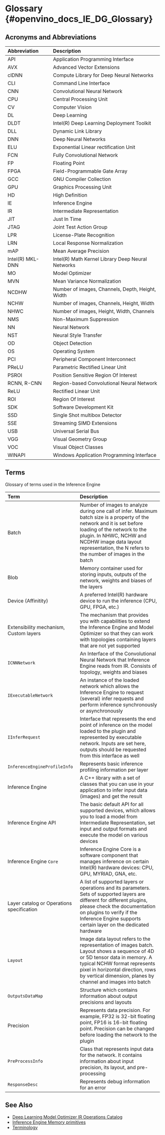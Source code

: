 Glossary {#openvino_docs_IE_DG_Glossary}
=======

## Acronyms and Abbreviations

| Abbreviation      | Description     |
| :---              | :--- |
| API               | Application Programming Interface |
| AVX               | Advanced Vector Extensions |
| clDNN             | Compute Library for Deep Neural Networks |
| CLI               | Command Line Interface |
| CNN               | Convolutional Neural Network |
| CPU               | Central Processing Unit |
| CV                | Computer Vision |
| DL                | Deep Learning |
| DLDT              | Intel(R) Deep Learning Deployment Toolkit |
| DLL               | Dynamic Link Library |
| DNN               | Deep Neural Networks |
| ELU               | Exponential Linear rectification Unit |
| FCN               | Fully Convolutional Network |
| FP                | Floating Point |
| FPGA              | Field-Programmable Gate Array |
| GCC               | GNU Compiler Collection |
| GPU               | Graphics Processing Unit |
| HD                | High Definition |
| IE                | Inference Engine |
| IR                | Intermediate Representation |
| JIT               | Just In Time |
| JTAG              | Joint Test Action Group |
| LPR               | License-Plate Recognition |
| LRN               | Local Response Normalization |
| mAP               | Mean Average Precision |
| Intel(R) MKL-DNN  | Intel(R) Math Kernel Library Deep Neural Networks |
| MO                | Model Optimizer |
| MVN               | Mean Variance Normalization |
| NCDHW             | Number of images, Channels, Depth, Height, Width |
| NCHW              | Number of images, Channels, Height, Width |
| NHWC              | Number of images, Height, Width, Channels |
| NMS               | Non-Maximum Suppression |
| NN                | Neural Network |
| NST               | Neural Style Transfer |
| OD                | Object Detection |
| OS                | Operating System |
| PCI               | Peripheral Component Interconnect |
| PReLU             | Parametric Rectified Linear Unit |
| PSROI             | Position Sensitive Region Of Interest |
| RCNN, R-CNN       | Region-based Convolutional Neural Network |
| ReLU              | Rectified Linear Unit |
| ROI               | Region Of Interest |
| SDK               | Software Development Kit |
| SSD               | Single Shot multibox Detector |
| SSE               | Streaming SIMD Extensions |
| USB               | Universal Serial Bus |
| VGG               | Visual Geometry Group |
| VOC               | Visual Object Classes |
| WINAPI            | Windows Application Programming Interface |

## Terms

Glossary of terms used in the Inference Engine


| Term                        | Description         |
| :---                        | :---                |
| Batch | Number of images to analyze during one call of infer. Maximum batch size is a property of the network and it is set before loading of the network to the plugin. In NHWC, NCHW and NCDHW image data layout representation, the N refers to the number of images in the batch |
| Blob | Memory container used for storing inputs, outputs of the network, weights and biases of the layers |
| Device (Affinitity) | A preferred Intel(R) hardware device to run the inference (CPU, GPU, FPGA, etc.) |
| Extensibility mechanism, Custom layers | The mechanism that provides you with capabilities to extend the Inference Engine and Model Optimizer so that they can work with topologies containing layers that are not yet supported |
| <code>ICNNNetwork</code> | An Interface of the Convolutional Neural Network that Inference Engine reads from IR. Consists of topology, weights and biases |
| <code>IExecutableNetwork</code> | An instance of the loaded network which allows the Inference Engine to request (several) infer requests and perform inference synchronously or asynchronously |
| <code>IInferRequest</code> | Interface that represents the end point of inference on the model loaded to the plugin and represented by executable network. Inputs are set here, outputs should be requested from this interface as well |
| <code>InferenceEngineProfileInfo</code> | Represents basic inference profiling information per layer |
| Inference Engine | A C++ library with a set of classes that you can use in your application to infer input data (images) and get the result |
| Inference Engine API | The basic default API for all supported devices, which allows you to load a model from Intermediate Representation, set input and output formats and execute the model on various devices |
| Inference Engine <code>Core<code> | Inference Engine Core is a software component that manages inference on certain Intel(R) hardware devices: CPU, GPU, MYRIAD, GNA, etc. |
| Layer catalog or Operations specification | A list of supported layers or operations and its parameters. Sets of supported layers are different for different plugins, please check the documentation on plugins to verify if the Inference Engine supports certain layer on the dedicated hardware |
| <code>Layout</code> | Image data layout refers to the representation of images batch. Layout shows a sequence of 4D or 5D tensor data in memory. A typical NCHW format represents pixel in horizontal direction, rows by vertical dimension, planes by channel and images into batch |
| <code>OutputsDataMap</code> | Structure which contains information about output precisions and layouts |
| Precision | Represents data precision. For example, FP32 is 32-bit floating point, FP16 is 16-bit floating point. Precision can be changed before loading the network to the plugin |
| <code>PreProcessInfo</code> | Class that represents input data for the network. It contains information about input precision, its layout, and pre-processing |
| <code>ResponseDesc</code> | Represents debug information for an error |


## See Also
* [Deep Learning Model Optimizer IR Operations Catalog](../ops/opset.md)
* [Inference Engine Memory primitives](Memory_primitives.md)
* [Terminology](supported_plugins/Supported_Devices.md)
